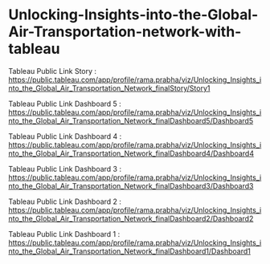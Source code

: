 # Unlocking-Insights-into-the-Global-Air-Transportation-network-with-tableau

Tableau Public Link Story : 
https://public.tableau.com/app/profile/rama.prabha/viz/Unlocking_Insights_into_the_Global_Air_Transportation_Network_finalStory/Story1


Tableau Public Link Dashboard 5 : 
https://public.tableau.com/app/profile/rama.prabha/viz/Unlocking_Insights_into_the_Global_Air_Transportation_Network_finalDashboard5/Dashboard5

Tableau Public Link Dashboard 4 :
https://public.tableau.com/app/profile/rama.prabha/viz/Unlocking_Insights_into_the_Global_Air_Transportation_Network_finalDashboard4/Dashboard4

Tableau Public Link Dashboard 3 :
https://public.tableau.com/app/profile/rama.prabha/viz/Unlocking_Insights_into_the_Global_Air_Transportation_Network_finalDashboard3/Dashboard3


Tableau Public Link Dashboard 2 :
https://public.tableau.com/app/profile/rama.prabha/viz/Unlocking_Insights_into_the_Global_Air_Transportation_Network_finalDashboard2/Dashboard2


Tableau Public Link Dashboard 1 :
https://public.tableau.com/app/profile/rama.prabha/viz/Unlocking_Insights_into_the_Global_Air_Transportation_Network_finalDashboard1/Dashboard1
